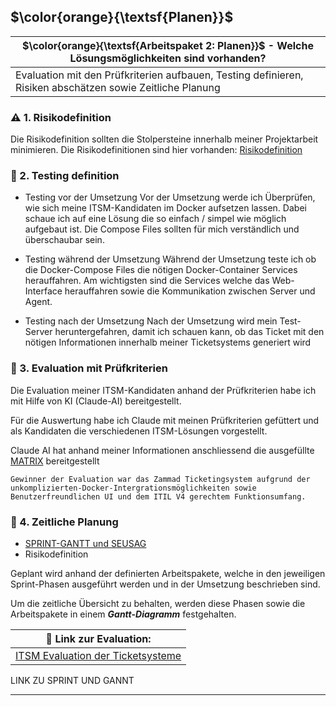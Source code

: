 ## $\color{orange}{\textsf{Planen}}$

| $\color{orange}{\textsf{Arbeitspaket 2: Planen}}$ - Welche Lösungsmöglichkeiten sind vorhanden?           |
| --------------------------------------------------------------------------------------------------------- |
| Evaluation mit den Prüfkriterien aufbauen, Testing definieren, Risiken abschätzen sowie Zeitliche Planung |
### :warning: 1. Risikodefinition

Die Risikodefinition sollten die Stolpersteine innerhalb meiner Projektarbeit minimieren.
Die Risikodefinitionen sind hier vorhanden:  [Risikodefinition](2__Planen/Risikodefinition.md)

### :bowling: 2. Testing definition
- Testing vor der Umsetzung
Vor der Umsetzung werde ich Überprüfen, wie sich meine ITSM-Kandidaten im Docker aufsetzen lassen. Dabei schaue ich auf eine Lösung die so einfach / simpel wie möglich aufgebaut ist. Die Compose Files sollten für mich verständlich und überschaubar sein.

- Testing während der Umsetzung
Während der Umsetzung teste ich ob die Docker-Compose Files die nötigen Docker-Container Services herauffahren. Am wichtigsten sind die Services welche das Web-Interface herauffahren sowie die Kommunikation zwischen Server und Agent.

- Testing nach der Umsetzung
Nach der Umsetzung wird mein Test-Server heruntergefahren, damit ich schauen kann, ob das Ticket mit den nötigen Informationen innerhalb meiner Ticketsystems generiert wird


### :microscope: 3. Evaluation mit Prüfkriterien
Die Evaluation meiner ITSM-Kandidaten anhand der Prüfkriterien habe ich mit Hilfe von KI (Claude-AI) bereitgestellt.

Für die Auswertung habe ich Claude mit meinen Prüfkriterien gefüttert und als Kandidaten die verschiedenen ITSM-Lösungen vorgestellt.

Claude AI hat anhand meiner Informationen anschliessend die ausgefüllte [MATRIX](../2_Planen/ITSM_Evaluation_Ticketsysteme.md) bereitgestellt

	Gewinner der Evaluation war das Zammad Ticketingsystem aufgrund der unkomplizierten-Docker-Intergrationsmöglichkeiten sowie Benutzerfreundlichen UI und dem ITIL V4 gerechtem Funktionsumfang.

### :calendar: 4. Zeitliche Planung
- [SPRINT-GANTT und SEUSAG](.Sprint_und_GANTT)
- Risikodefinition

Geplant wird anhand der definierten Arbeitspakete, welche in den jeweiligen Sprint-Phasen ausgeführt werden und in der Umsetzung beschrieben sind.

Um die zeitliche Übersicht zu behalten, werden diese Phasen sowie die Arbeitspakete in einem ***Gantt-Diagramm*** festgehalten.

| :pushpin: Link zur Evaluation:                                       |
| -------------------------------------------------------------------- |
| [ITSM Evaluation der Ticketsysteme](ITSM_Evaluation_Ticketsysteme.md) |

LINK ZU SPRINT UND GANNT
___
